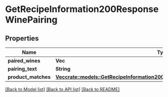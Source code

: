 # GetRecipeInformation200ResponseWinePairing

## Properties

Name | Type | Description | Notes
------------ | ------------- | ------------- | -------------
**paired_wines** | **Vec<String>** |  | 
**pairing_text** | **String** |  | 
**product_matches** | [**Vec<crate::models::GetRecipeInformation200ResponseWinePairingProductMatchesInner>**](getRecipeInformation_200_response_winePairing_productMatches_inner.md) |  | 

[[Back to Model list]](../README.md#documentation-for-models) [[Back to API list]](../README.md#documentation-for-api-endpoints) [[Back to README]](../README.md)


